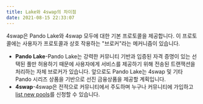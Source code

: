 ```yaml
---
title: Lake와 4swap의 차이점
date: 2021-08-15 22:33:07
---
```


4swap은 Pando Lake와 4swap 모두에 대한 기본 프로토콜을 제공합니다. 이 프로토콜에는 사용자가 프로토콜과 상호 작용하는 "브로커"라는 메커니즘이 있습니다.

- **Pando Lake**-Pando Lake는 강력한 커뮤니티 기반과 입증된 자격 증명이 있는 선택된 풀만 허용하기 때문에 사용자에게 서비스를 제공하기 위해 전송된 트랜잭션을 처리하는 자체 브로커가 있습니다. 앞으로도 Pando Lake는 4swap 및 기타 Pando 시리즈 상품을 기반으로 선진 금융상품을 제공할 계획입니다.
- **4swap**-4swap은 전적으로 커뮤니티에서 주도하며 누구나 커뮤니티에 가입하고 [list new pools](../tutorials/listing)를 신청할 수 있습니다.

